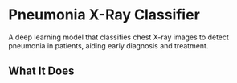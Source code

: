 # Pneumonia X-Ray Classifier

A deep learning model that classifies chest X-ray images to detect pneumonia in patients, aiding early diagnosis and treatment.

## What It Does
